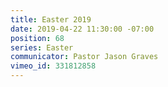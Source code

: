 ```yaml
---
title: Easter 2019
date: 2019-04-22 11:30:00 -07:00
position: 68
series: Easter
communicator: Pastor Jason Graves
vimeo_id: 331812858
---
```


